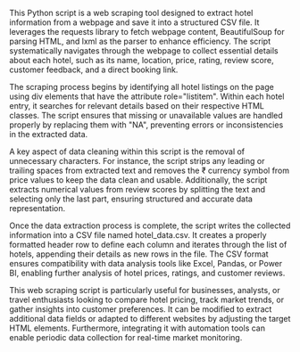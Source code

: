 This Python script is a web scraping tool designed to extract hotel information from a webpage and save it into a structured CSV file. It leverages the requests library to fetch webpage content, BeautifulSoup for parsing HTML, and lxml as the parser to enhance efficiency. The script systematically navigates through the webpage to collect essential details about each hotel, such as its name, location, price, rating, review score, customer feedback, and a direct booking link.

The scraping process begins by identifying all hotel listings on the page using div elements that have the attribute role="listitem". Within each hotel entry, it searches for relevant details based on their respective HTML classes. The script ensures that missing or unavailable values are handled properly by replacing them with "NA", preventing errors or inconsistencies in the extracted data.

A key aspect of data cleaning within this script is the removal of unnecessary characters. For instance, the script strips any leading or trailing spaces from extracted text and removes the ₹ currency symbol from price values to keep the data clean and usable. Additionally, the script extracts numerical values from review scores by splitting the text and selecting only the last part, ensuring structured and accurate data representation.

Once the data extraction process is complete, the script writes the collected information into a CSV file named hotel_data.csv. It creates a properly formatted header row to define each column and iterates through the list of hotels, appending their details as new rows in the file. The CSV format ensures compatibility with data analysis tools like Excel, Pandas, or Power BI, enabling further analysis of hotel prices, ratings, and customer reviews.

This web scraping script is particularly useful for businesses, analysts, or travel enthusiasts looking to compare hotel pricing, track market trends, or gather insights into customer preferences. It can be modified to extract additional data fields or adapted to different websites by adjusting the target HTML elements. Furthermore, integrating it with automation tools can enable periodic data collection for real-time market monitoring.
